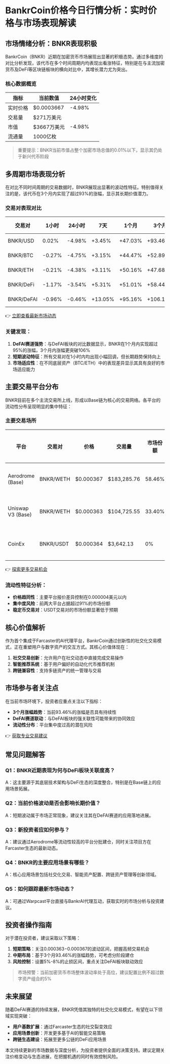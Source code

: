 # BankrCoin价格今日行情分析：实时价格与市场表现解读

## 市场情绪分析：BNKR表现积极
BankrCoin（BNKR）近期在加密货币市场展现出显著的积极态势。通过多维度的对比分析发现，该代币在多个时间周期内均表现出看涨特征，特别是在与主流加密货币及DeFi等区块链板块的横向对比中，其增长潜力尤为突出。

### 核心数据概览
| 指标 | 当前数值 | 24小时变化 |
|------|----------|------------|
| 实时价格 | $0.0003667 | -4.98% |
| 交易量 | $271万美元 |  | 
| 市值 | $3667万美元 | -4.98% |
| 流通量 | 1000亿枚 |  |

> 重要提示：BNKR当前市值占整个加密市场总值的0.01%以下，显示其仍处于新兴代币阶段

## 多周期市场表现分析
在对比不同时间周期的交易数据时，BNKR展现出显著的波动性特征。特别值得关注的是，该代币在3个月内实现了超过93%的涨幅，显示其长期价值潜力。

### 交易对表现对比
| 交易对 | 1小时 | 24小时 | 7天 | 1个月 | 3个月 | 1年 |
|--------|-------|--------|-----|--------|--------|-----|
| BNKR/USD | 0.02% | -4.98% | +3.45% | +47.03% | +93.46% | -- |
| BNKR/BTC | -0.27% | -4.75% | +3.15% | +44.47% | +52.89% | -- |
| BNKR/ETH | -0.21% | -4.38% | +3.11% | +50.16% | +47.68% | -- |
| BNKR/DeFi | -1.17% | -3.54% | +5.31% | +51.01% | +58.44% | -- |
| BNKR/DeFAI | -0.96% | -0.46% | +13.05% | +95.16% | +106.15% | -- |

👉 [立即查看最新市场动态](https://bit.ly/okx_welcome)

### 关键发现：
1. **DeFAI赛道强势**：与DeFAI板块的对比数据显示，BNKR在1个月内实现超过95%的涨幅，3个月内涨幅更突破106%
2. **短期波动特征**：所有交易对在1小时内均出现小幅回调，但长期趋势保持向上
3. **市场适应性**：在不同底层资产（BTC/ETH）中的表现差异显示其具有良好的市场适应能力

## 主要交易平台分布
BNKR目前在多个主流交易所上线，形成以Base链为核心的交易网络。各平台的流动性分布呈现明显的集中特征：

### 主要交易场所
| 平台 | 交易对 | 价格 | 交易量 | 市场份额 | 最新活动 |
|------|--------|------|--------|----------|----------|
| Aerodrome (Base) | BNKR/WETH | $0.000367 | $183,285.76 | 58.46% | 最近活跃 |
| Uniswap V3 (Base) | BNKR/WETH | $0.000363 | $104,725.55 | 33.40% | 最近活跃 |
| CoinEx | BNKR/USDT | $0.000364 | $3,642.13 | 0% | 最近活跃 |

👉 [探索更多交易机会](https://bit.ly/okx_welcome)

### 流动性特征分析：
- **价格趋同性**：主要平台报价差异控制在0.000004美元以内
- **集中度风险**：前两大平台占据超过91%的市场份额
- **稳定币交易对**：USDT交易对的市场份额显著低于预期

## 核心价值解析
作为首个集成于Farcaster的AI代理平台，BankrCoin通过创新性的社交化交易模式，正在重塑用户与数字资产的交互方式。其核心价值体现在：

1. **社交交易创新**：允许用户在社交动态中直接完成交易操作
2. **智能推荐系统**：基于用户偏好的自动化代币推荐机制
3. **跨链兼容性**：支持多链资产的统一管理与交易

## 市场参与者关注点
在当前市场环境下，投资者应重点关注以下指标：
- **3个月涨幅趋势**：当前93.46%的涨幅是否具有持续性
- **DeFAI赛道联动**：与DeFAI板块的强关联性可能带来的协同效应
- **流动性分布**：平台集中度过高的潜在风险

👉 [获取专业交易建议](https://bit.ly/okx_welcome)

## 常见问题解答
### Q1：BNKR近期表现为何与DeFi板块关联度高？
A：这主要源于其底层技术架构与DeFi生态的深度整合，特别是在Base链上的应用场景拓展。

### Q2：当前价格波动是否会影响长期价值？
A：短期波动属于市场正常现象，建议关注其在DeFAI赛道的应用落地进展。

### Q3：新投资者应如何参与？
A：建议通过Aerodrome等流动性较高的平台分批建仓，同时关注项目方在Farcaster生态的最新动态。

### Q4：BNKR的主要应用场景有哪些？
A：核心应用场景包括社交化交易、智能资产配置、跨链资产管理等创新领域。

### Q5：如何跟踪最新市场动态？
A：可通过Warpcast平台直接与BankrAI代理互动，获取实时的市场分析与投资建议。

## 投资者操作指南
对于潜在投资者，建议采取以下策略：
1. **短期策略**：关注$0.000363-$0.000367的波动区间，把握高频交易机会
2. **中期布局**：基于3个月93.46%的涨幅趋势，可考虑分阶段建仓
3. **风险控制**：设置5%-8%的止损区间，重点关注DeFAI板块联动效应

> 市场预警：当前加密货币市场整体波动率处于高位，建议配置比例不超过数字资产组合的5%

## 未来展望
随着DeFAI赛道的持续发展，BNKR凭借其独特的社交化交易模式，有望在以下领域实现突破：
- **用户基数扩展**：通过Farcaster生态的社交裂变效应
- **应用场景创新**：开发更多基于AI的智能交易策略
- **跨链生态建设**：拓展至更多公链的DeFi应用场景

本文持续更新的市场数据与深度分析，为投资者提供全面的决策支持。建议定期关注价格变动与生态进展，在把握机遇的同时有效控制风险。